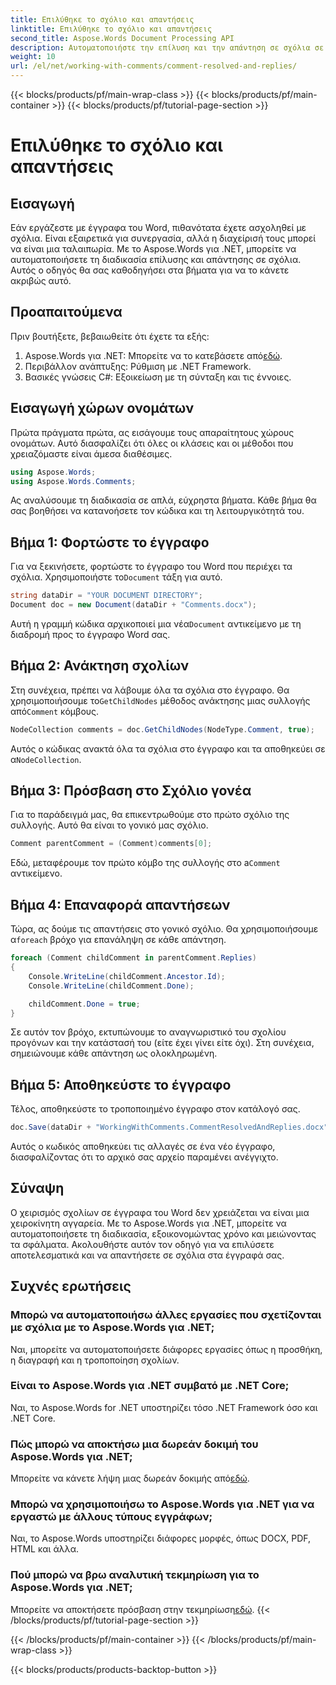 ```yaml
---
title: Επιλύθηκε το σχόλιο και απαντήσεις
linktitle: Επιλύθηκε το σχόλιο και απαντήσεις
second_title: Aspose.Words Document Processing API
description: Αυτοματοποιήστε την επίλυση και την απάντηση σε σχόλια σε έγγραφα του Word με το Aspose.Words για .NET. Περιλαμβάνεται οδηγός βήμα προς βήμα.
weight: 10
url: /el/net/working-with-comments/comment-resolved-and-replies/
---
```


{{< blocks/products/pf/main-wrap-class >}}
{{< blocks/products/pf/main-container >}}
{{< blocks/products/pf/tutorial-page-section >}}

# Επιλύθηκε το σχόλιο και απαντήσεις

## Εισαγωγή

Εάν εργάζεστε με έγγραφα του Word, πιθανότατα έχετε ασχοληθεί με σχόλια. Είναι εξαιρετικά για συνεργασία, αλλά η διαχείρισή τους μπορεί να είναι μια ταλαιπωρία. Με το Aspose.Words για .NET, μπορείτε να αυτοματοποιήσετε τη διαδικασία επίλυσης και απάντησης σε σχόλια. Αυτός ο οδηγός θα σας καθοδηγήσει στα βήματα για να το κάνετε ακριβώς αυτό.

## Προαπαιτούμενα

Πριν βουτήξετε, βεβαιωθείτε ότι έχετε τα εξής:

1.  Aspose.Words για .NET: Μπορείτε να το κατεβάσετε από[εδώ](https://releases.aspose.com/words/net/).
2. Περιβάλλον ανάπτυξης: Ρύθμιση με .NET Framework.
3. Βασικές γνώσεις C#: Εξοικείωση με τη σύνταξη και τις έννοιες.

## Εισαγωγή χώρων ονομάτων

Πρώτα πράγματα πρώτα, ας εισάγουμε τους απαραίτητους χώρους ονομάτων. Αυτό διασφαλίζει ότι όλες οι κλάσεις και οι μέθοδοι που χρειαζόμαστε είναι άμεσα διαθέσιμες.

```csharp
using Aspose.Words;
using Aspose.Words.Comments;
```

Ας αναλύσουμε τη διαδικασία σε απλά, εύχρηστα βήματα. Κάθε βήμα θα σας βοηθήσει να κατανοήσετε τον κώδικα και τη λειτουργικότητά του.

## Βήμα 1: Φορτώστε το έγγραφο

 Για να ξεκινήσετε, φορτώστε το έγγραφο του Word που περιέχει τα σχόλια. Χρησιμοποιήστε το`Document` τάξη για αυτό.

```csharp
string dataDir = "YOUR DOCUMENT DIRECTORY";
Document doc = new Document(dataDir + "Comments.docx");
```

 Αυτή η γραμμή κώδικα αρχικοποιεί μια νέα`Document` αντικείμενο με τη διαδρομή προς το έγγραφο Word σας.

## Βήμα 2: Ανάκτηση σχολίων

 Στη συνέχεια, πρέπει να λάβουμε όλα τα σχόλια στο έγγραφο. Θα χρησιμοποιήσουμε το`GetChildNodes` μέθοδος ανάκτησης μιας συλλογής από`Comment` κόμβους.

```csharp
NodeCollection comments = doc.GetChildNodes(NodeType.Comment, true);
```

Αυτός ο κώδικας ανακτά όλα τα σχόλια στο έγγραφο και τα αποθηκεύει σε α`NodeCollection`.

## Βήμα 3: Πρόσβαση στο Σχόλιο γονέα

Για το παράδειγμά μας, θα επικεντρωθούμε στο πρώτο σχόλιο της συλλογής. Αυτό θα είναι το γονικό μας σχόλιο.

```csharp
Comment parentComment = (Comment)comments[0];
```

 Εδώ, μεταφέρουμε τον πρώτο κόμβο της συλλογής στο a`Comment` αντικείμενο.

## Βήμα 4: Επαναφορά απαντήσεων

 Τώρα, ας δούμε τις απαντήσεις στο γονικό σχόλιο. Θα χρησιμοποιήσουμε α`foreach` βρόχο για επανάληψη σε κάθε απάντηση.

```csharp
foreach (Comment childComment in parentComment.Replies)
{
    Console.WriteLine(childComment.Ancestor.Id);
    Console.WriteLine(childComment.Done);

    childComment.Done = true;
}
```

Σε αυτόν τον βρόχο, εκτυπώνουμε το αναγνωριστικό του σχολίου προγόνων και την κατάστασή του (είτε έχει γίνει είτε όχι). Στη συνέχεια, σημειώνουμε κάθε απάντηση ως ολοκληρωμένη.

## Βήμα 5: Αποθηκεύστε το έγγραφο

Τέλος, αποθηκεύστε το τροποποιημένο έγγραφο στον κατάλογό σας.

```csharp
doc.Save(dataDir + "WorkingWithComments.CommentResolvedAndReplies.docx");
```

Αυτός ο κωδικός αποθηκεύει τις αλλαγές σε ένα νέο έγγραφο, διασφαλίζοντας ότι το αρχικό σας αρχείο παραμένει ανέγγιχτο.

## Σύναψη

Ο χειρισμός σχολίων σε έγγραφα του Word δεν χρειάζεται να είναι μια χειροκίνητη αγγαρεία. Με το Aspose.Words για .NET, μπορείτε να αυτοματοποιήσετε τη διαδικασία, εξοικονομώντας χρόνο και μειώνοντας τα σφάλματα. Ακολουθήστε αυτόν τον οδηγό για να επιλύσετε αποτελεσματικά και να απαντήσετε σε σχόλια στα έγγραφά σας.

## Συχνές ερωτήσεις

### Μπορώ να αυτοματοποιήσω άλλες εργασίες που σχετίζονται με σχόλια με το Aspose.Words για .NET;  
Ναι, μπορείτε να αυτοματοποιήσετε διάφορες εργασίες όπως η προσθήκη, η διαγραφή και η τροποποίηση σχολίων.

### Είναι το Aspose.Words για .NET συμβατό με .NET Core;  
Ναι, το Aspose.Words for .NET υποστηρίζει τόσο .NET Framework όσο και .NET Core.

### Πώς μπορώ να αποκτήσω μια δωρεάν δοκιμή του Aspose.Words για .NET;  
 Μπορείτε να κάνετε λήψη μιας δωρεάν δοκιμής από[εδώ](https://releases.aspose.com/).

### Μπορώ να χρησιμοποιήσω το Aspose.Words για .NET για να εργαστώ με άλλους τύπους εγγράφων;  
Ναι, το Aspose.Words υποστηρίζει διάφορες μορφές, όπως DOCX, PDF, HTML και άλλα.

### Πού μπορώ να βρω αναλυτική τεκμηρίωση για το Aspose.Words για .NET;  
 Μπορείτε να αποκτήσετε πρόσβαση στην τεκμηρίωση[εδώ](https://reference.aspose.com/words/net/).
{{< /blocks/products/pf/tutorial-page-section >}}

{{< /blocks/products/pf/main-container >}}
{{< /blocks/products/pf/main-wrap-class >}}

{{< blocks/products/products-backtop-button >}}
